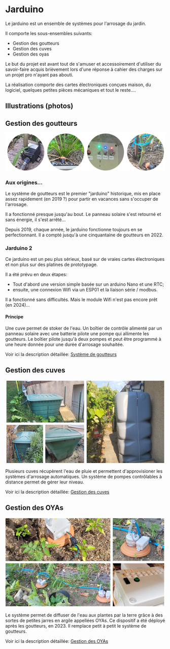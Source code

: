 # Jarduino

Le jarduino est un ensemble de systèmes pour l'arrosage du jardin.

Il comporte les sous-ensembles suivants:
- Gestion des goutteurs
- Gestion des cuves
- Gestion des oyas

Le but du projet est avant tout de s'amuser et accessoirement d'utiliser du savoir-faire acquis brièvement lors d'une réponse à cahier des charges sur un projet pro n'ayant pas abouti.

La réalisation comporte des cartes électroniques conçues maison, du logiciel, quelques petites pièces mécaniques et tout le reste....

## Illustrations (photos)

## Gestion des goutteurs

![Goutteurs](./images/goutteurs.png)

### Aux origines...

Le système de goutteurs est le premier "jarduino" historique, mis en place assez rapidement (en 2019 ?) pour partir en vacances sans s'occuper de l'arrosage.

Il a fonctionné presque jusqu'au bout. Le panneau solaire s'est retourné et sans énergie, il s'est arrêté...

Depuis 2019, chaque année, le jarduino fonctionne toujours en se perfectionnant. Il a compté jusqu'à une cinquantaine de goutteurs en 2022.

### Jarduino 2

Ce jarduino est un peu plus sérieux, basé sur de vraies cartes électroniques et non plus sur des platines de prototypage.

Il a été prévu en deux étapes:
- Tout d'abord une version simple basée sur un arduino Nano et une RTC;
- ensuite, une connexion Wifi via un ESP01 et la liaison série / modbus.

Il a fonctionné sans difficultés. Mais le module Wifi n'est pas encore prêt (en 2024)...

#### Principe

Une cuve permet de stoker de l'eau. Un boîtier de contrôle alimenté par un panneau solaire avec une batterie pilote une pompe qui allimente les goutteurs.
Le boîtier pilote jusqu'à deux pompes et peut être programmé à une heure donnée pour une durée d'arrosage souhaitée.

Voir ici la description détaillée: [Système de goutteurs](./goutteurs)

## Gestion des cuves

![Cuves](./images/cuves.png)

Plusieurs cuves récupèrent l'eau de pluie et permettent d'approvisioner les systèmes d'arrosage automatiques.
Un système de pompes contrôlables à distance permet de gérer leur niveau.

Voir ici la description détaillée: [Gestion des cuves](./cuves)

## Gestion des OYAs

![Oyas](./images/oyas.png)

Le système permet de diffuser de l'eau aux plantes par la terre grâce à des sortes de petites jarres en argile appellées OYAs.
Ce dispositif a été déployé après les goutteurs, en 2023. Il remplace petit à petit le système de goutteurs.

Voir ici la description détaillée: [Gestion des OYAs](./oyas)


